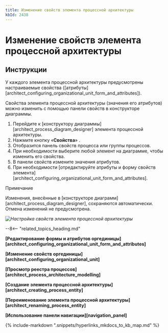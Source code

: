 ```yaml
---
title: Изменение свойств элемента процессной архитектуры
kbId: 2438
---
```


# Изменение свойств элемента процессной архитектуры

## Инструкции

У каждого элемента процессной архитектуры предусмотрены настраиваемые свойства ([атрибуты][architect_configuring_organizational_unit_form_and_attributes]).

Свойства элемента процессной архитектуры (значения его атрибутов) можно изменить с помощью панели свойств в конструкторе диаграммы.

1. Перейдите к [конструктору диаграммы][architect_process_diagram_designer] элемента процессной архитектуры.
2. Нажмите кнопку «**Свойства**» *‌*.
3. Отобразится панель свойств процесса или группы процессов.
4. При необходимости выберите любой элемент на диаграмме, чтобы изменить его свойства.
5. В панели свойств измените значения атрибутов.
6. При необходимости [отредактируйте атрибуты и форму свойств элемента][architect_configuring_organizational_unit_form_and_attributes].

Примечание

Изменения, внесённые в [конструкторе диаграмм][architect_process_diagram_designer], сохраняются автоматически. Отмена изменений не предусмотрена.

_![Настройка свойств элемента процессной архитектуры](https://kb.comindware.ru/assets/configuring_process_entity_properties.png)_

--8<-- "related_topics_heading.md"

**[Редактирование формы и атрибутов оргединицы][architect_configuring_organizational_unit_form_and_attributes]**

**[Изменение свойств оргединицы][architect_configuring_organizational_unit]**

**[Просмотр реестра процессов][architect_process_architecture_modelling]**

**[Создание элемента процессной архитектуры][architect_creating_process_entity]**

**[Переименование элемента процессной архитектуры][architect_renaming_process_entity]**

**[Использование панели навигации][navigation_panel]**

{% include-markdown ".snippets/hyperlinks_mkdocs_to_kb_map.md" %}
